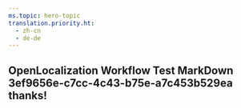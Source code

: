 ```yaml
---
ms.topic: hero-topic
translation.priority.ht: 
  - zh-cn
  - de-de
---
```

## OpenLocalization Workflow Test MarkDown 3ef9656e-c7cc-4c43-b75e-a7c453b529ea thanks!
